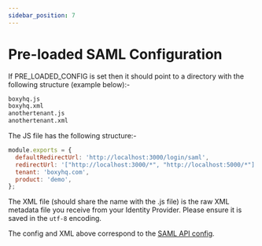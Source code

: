 ```yaml
---
sidebar_position: 7
---
```


# Pre-loaded SAML Configuration

If PRE_LOADED_CONFIG is set then it should point to a directory with the following structure (example below):-

```bash
boxyhq.js
boxyhq.xml
anothertenant.js
anothertenant.xml
```

The JS file has the following structure:-

```javascript
module.exports = {
  defaultRedirectUrl: 'http://localhost:3000/login/saml',
  redirectUrl: '["http://localhost:3000/*", "http://localhost:5000/*"]',
  tenant: 'boxyhq.com',
  product: 'demo',
};
```

The XML file (should share the name with the .js file) is the raw XML metadata file you receive from your Identity Provider. Please ensure it is saved in the `utf-8` encoding.

The config and XML above correspond to the [SAML API config](getting-started#2-saml-config-api).
